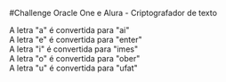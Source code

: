 #Challenge Oracle One e Alura - Criptografador de texto
<p>
A letra "a" é convertida para "ai" </br>
A letra "e" é convertida para "enter" </br>
A letra "i" é convertida para "imes" </br>
A letra "o" é convertida para "ober" </br>
A letra "u" é convertida para "ufat"</br>
</p>

